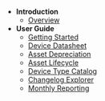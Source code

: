 *   **Introduction**
    *   [Overview](/)
*   **User Guide**
    *   [Getting Started](/guide/getting-started.md)
    *   [Device Datasheet](/guide/feature-datasheet.md)
    *   [Asset Depreciation](/guide/feature-depreciation.md)
    *   [Asset Lifecycle](/guide/feature-lifecycle.md)
    *   [Device Type Catalog](/guide/feature-type-catalog.md)
    *   [Changelog Explorer](/guide/feature-changelog.md)
    *   [Monthly Reporting](/guide/feature-monthly-reporting.md)
